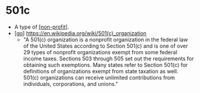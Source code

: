 # 501c

- A type of [[non-profit]].
- [[go]]  https://en.wikipedia.org/wiki/501(c)_organization
  - "A 501(c) organization is a nonprofit organization in the federal law of the United States according to Section 501(c) and is one of over 29 types of nonprofit organizations exempt from some federal income taxes. Sections 503 through 505 set out the requirements for obtaining such exemptions. Many states refer to Section 501(c) for definitions of organizations exempt from state taxation as well. 501(c) organizations can receive unlimited contributions from individuals, corporations, and unions."


[//begin]: # "Autogenerated link references for markdown compatibility"
[non-profit]: non-profit "Non Profit"
[go]: go "Go"
[//end]: # "Autogenerated link references"